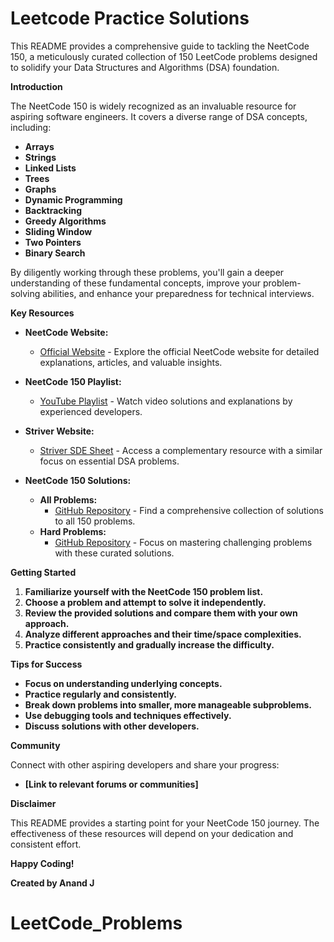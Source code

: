 # Leetcode Practice Solutions

This README provides a comprehensive guide to tackling the NeetCode 150, a meticulously curated collection of 150 LeetCode problems designed to solidify your Data Structures and Algorithms (DSA) foundation.

**Introduction**

The NeetCode 150 is widely recognized as an invaluable resource for aspiring software engineers. It covers a diverse range of DSA concepts, including:

- **Arrays**
- **Strings**
- **Linked Lists**
- **Trees**
- **Graphs**
- **Dynamic Programming**
- **Backtracking**
- **Greedy Algorithms**
- **Sliding Window**
- **Two Pointers**
- **Binary Search**

By diligently working through these problems, you'll gain a deeper understanding of these fundamental concepts, improve your problem-solving abilities, and enhance your preparedness for technical interviews.

**Key Resources**

- **NeetCode Website:**

  - [Official Website](https://neetcode.io/) - Explore the official NeetCode website for detailed explanations, articles, and valuable insights.

- **NeetCode 150 Playlist:**

  - [YouTube Playlist](https://www.youtube.com/watch?v=3-mZwU87Ttw) - Watch video solutions and explanations by experienced developers.

- **Striver Website:**

  - [Striver SDE Sheet](https://takeuforward.org/strivers-a2z-dsa-course/strivers-a2z-dsa-course-sheet-2/) - Access a complementary resource with a similar focus on essential DSA problems.

- **NeetCode 150 Solutions:**
  - **All Problems:**
    - [GitHub Repository](https://github.com/sahilverma-dev/neetcode-150) - Find a comprehensive collection of solutions to all 150 problems.
  - **Hard Problems:**
    - [GitHub Repository](https://github.com/Soumilgit/Neetcode-150_Hard_Problems_Solutions) - Focus on mastering challenging problems with these curated solutions.

**Getting Started**

1. **Familiarize yourself with the NeetCode 150 problem list.**
2. **Choose a problem and attempt to solve it independently.**
3. **Review the provided solutions and compare them with your own approach.**
4. **Analyze different approaches and their time/space complexities.**
5. **Practice consistently and gradually increase the difficulty.**

**Tips for Success**

- **Focus on understanding underlying concepts.**
- **Practice regularly and consistently.**
- **Break down problems into smaller, more manageable subproblems.**
- **Use debugging tools and techniques effectively.**
- **Discuss solutions with other developers.**

**Community**

Connect with other aspiring developers and share your progress:

- **[Link to relevant forums or communities]**

**Disclaimer**

This README provides a starting point for your NeetCode 150 journey. The effectiveness of these resources will depend on your dedication and consistent effort.

**Happy Coding!**

**Created by Anand J**
# LeetCode_Problems
